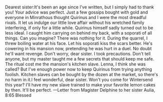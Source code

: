 Dearest sister:It's been an age since I've written, but I simply had to thank you! Your advice was perfect. Just a few gossips bought with gold and everyone in Minrathous thought Quirinus and I were the most dreadful rivals. It let us indulge our little love affair without his wretched family interfering, if only for a little while.
Quirinus himself sadly turned out to be less ideal. I caught him carrying on behind my back, with a soporati of all things. Can you imagine? There was nothing for it. During the quarrel, I threw boiling water at his face. Let his soporati kiss the scars better.
He's cowering in his mansion now, pretending he was hurt in a duel. No doubt he'll want revenge. Don't worry, dear sister. I took precautions. Don't tell anyone, but my master taught me a few secrets that should keep me safe. The ritual cost me the mansion's kitchen slave. Lenna, I think she was called? But I've enough power now to keep Quirinus from trying anything foolish. Kitchen slaves can be bought by the dozen at the market, so there's no harm in it.I feel wonderful, dear sister. Won't you come for Wintersend this year? I'll have my new slave trained to make your favorite lemon cakes by then. It'll be perfect.
—Letter from Magister Delphine to her sister Aulia, 8:65 Blessed